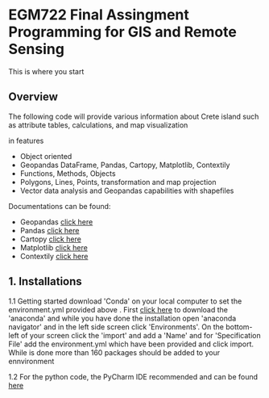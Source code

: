 # EGM722 Final Assingment Programming for GIS and Remote Sensing

This is where you start

## Overview 

The following code will provide various information about Crete island such as attribute tables, calculations, and map visualization 

in features

*   Object oriented
*   Geopandas DataFrame, Pandas, Cartopy, Matplotlib, Contextily
*   Functions, Methods, Objects
*   Polygons, Lines, Points, transformation and map projection 
*   Vector data analysis and Geopandas capabilities with shapefiles 

Documentations can be found:

*   Geopandas  [click here](https://geopandas.org/docs.html)
*   Pandas     [click here](https://pandas.pydata.org/docs/)
*   Cartopy    [click here](https://scitools.org.uk/cartopy/docs/latest/)
*   Matplotlib [click here](https://matplotlib.org/stable/contents.html#)
*   Contextily [click here](https://contextily.readthedocs.io/en/latest/intro_guide.html)

## 1. Installations

1.1 Getting started download 'Conda' on your local computer to set the environment.yml provided above . First [click here](https://docs.anaconda.com/anaconda/install/) to download the 'anaconda' and while you have done the installation open 'anaconda navigator' and in the left side screen click 'Environments'. On the bottom-left of your screen click the 'import' and add a 'Name' and for 'Specification File' add the environment.yml which have been provided and click import. While is done more than 160 packages should be added to your ennvironment 

1.2 For the python code, the PyCharm IDE recommended and can be found [here](https://www.jetbrains.com/pycharm/)